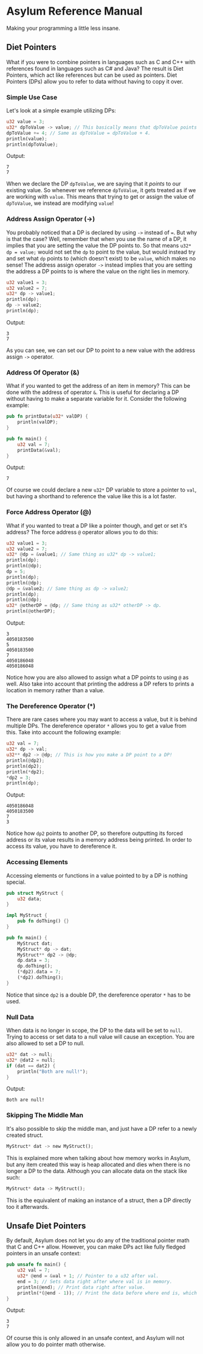 # Asylum Reference Manual
Making your programming a little less insane.

## Diet Pointers
What if you were to combine pointers in languages such as C and C++ with references found in languages such as C# and Java? The result is Diet Pointers, which act like references but can be used as pointers. Diet Pointers (DPs) allow you to refer to data without having to copy it over.

### Simple Use Case
Let's look at a simple example utilizing DPs:
```rust
u32 value = 3;
u32* dpToValue -> value; // This basically means that dpToValue points to value.
dpToValue += 4; // Same as dpToValue = dpToValue + 4.
println(value);
println(dpToValue);
```
Output:
```
7
7
```
When we declare the DP `dpToValue`, we are saying that it *points* to our existing value. So whenever we reference `dpToValue`, it gets treated as if we are working with `value`. This means that trying to get or assign the value of `dpToValue`, we instead are modifying `value`!

### Address Assign Operator (->)
You probably noticed that a DP is declared by using `->` instead of `=`. But why is that the case? Well, remember that when you use the name of a DP, it implies that you are setting the value the DP points to. So that means `u32* dp = value;` would not set the `dp` to point to the value, but would instead try and set what `dp` points to (which doesn't exist) to be `value`, which makes no sense! The address assign operator `->` instead implies that you are setting the address a DP points to is where the value on the right lies in memory.
```rust
u32 value1 = 3;
u32 value2 = 7;
u32* dp -> value1;
println(dp);
dp -> value2;
println(dp);
```
Output:
```
3
7
```
As you can see, we can set our DP to point to a new value with the address assign `->` operator.

### Address Of Operator (&)
What if you wanted to get the address of an item in memory? This can be done with the address of operator `&`. This is useful for declaring a DP without having to make a separate variable for it. Consider the following example:
```rust
pub fn printData(u32* valDP) {
    println(valDP);
}

pub fn main() {
    u32 val = 7;
    printData(&val);
}
```
Output:
```
7
```
Of course we could declare a new `u32*` DP variable to store a pointer to `val`, but having a shorthand to reference the value like this is a lot faster.

### Force Address Operator (@)
What if you wanted to treat a DP like a pointer though, and get or set it's address? The force address `@` operator allows you to do this:
```rust
u32 value1 = 3;
u32 value2 = 7;
u32* @dp = &value1; // Same thing as u32* dp -> value1;
println(dp);
println(@dp);
dp = 5;
println(dp);
println(@dp);
@dp = &value2; // Same thing as dp -> value2;
println(dp);
println(@dp);
u32* @otherDP = @dp; // Same thing as u32* otherDP -> dp.
println(@otherDP);
```
Output:
```
3
4050183500
5
4050183500
7
4050186048
4050186048
```
Notice how you are also allowed to assign what a DP points to using `@` as well. Also take into account that printing the address a DP refers to prints a location in memory rather than a value.

### The Dereference Operator (*)
There are rare cases where you may want to access a value, but it is behind multiple DPs. The dereference operator `*` allows you to get a value from this. Take into account the following example:
```rust
u32 val = 7;
u32* dp -> val;
u32** dp2 -> @dp; // This is how you make a DP point to a DP!
println(@dp2);
println(dp2);
println(*dp2);
*dp2 = 3;
println(dp);
```
Output:
```
4050186048
4050183500
7
3
```
Notice how `dp2` points to another DP, so therefore outputting its forced address or its value results in a memory address being printed. In order to access its value, you have to dereference it.

### Accessing Elements
Accessing elements or functions in a value pointed to by a DP is nothing special.
```rust
pub struct MyStruct {
    u32 data;
}

impl MyStruct {
    pub fn doThing() {}
}

pub fn main() {
    MyStruct dat;
    MyStruct* dp -> dat;
    MyStruct** dp2 -> @dp;
    dp.data = 3;
    dp.doThing();
    (*dp2).data = 7;
    (*dp2).doThing();
}
```
Notice that since `dp2` is a double DP, the dereference operator `*` has to be used.

### Null Data
When data is no longer in scope, the DP to the data will be set to `null`. Trying to access or set data to a null value will cause an exception. You are also allowed to set a DP to null.
```rust
u32* dat -> null;
u32* @dat2 = null;
if (dat == dat2) {
    println("Both are null!");
}
```
Output:
```
Both are null!
```

### Skipping The Middle Man
It's also possible to skip the middle man, and just have a DP refer to a newly created struct.
```rust
MyStruct* dat -> new MyStruct();
```
This is explained more when talking about how memory works in Asylum, but any item created this way is heap allocated and dies when there is no longer a DP to the data. Although you can allocate data on the stack like such:
```rust
MyStruct* data -> MyStruct();
```
This is the equivalent of making an instance of a struct, then a DP directly too it afterwards.

## Unsafe Diet Pointers
By default, Asylum does not let you do any of the traditional pointer math that C and C++ allow. However, you can make DPs act like fully fledged pointers in an unsafe context:
```rust
pub unsafe fn main() {
    u32 val = 7;
    u32* @end = &val + 1; // Pointer to a u32 after val.
    end = 3; // Sets data right after where val is in memory.
    println(@end); // Print data right after value.
    println(*(@end - 1)); // Print the data before where end is, which is val.
}
```
Output:
```
3
7
```
Of course this is only allowed in an unsafe context, and Asylum will not allow you to do pointer math otherwise.